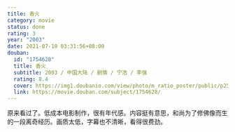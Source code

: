```yaml
---
title: 香火
category: movie
status: done
rating: 3
year: "2003"
date: 2021-07-10 03:31:56+08:00
douban:
  id: "1754628"
  title: 香火
  subtitle: 2003 / 中国大陆 / 剧情 / 宁浩 / 李强
  rating: 8.4
  cover: https://img1.doubanio.com/view/photo/m_ratio_poster/public/p2599941387.jpg
  link: https://movie.douban.com/subject/1754628/
---
```


原来看过了。低成本电影制作，很有年代感。内容挺有意思，和尚为了修佛像而生的一段离奇经历。画质太低，字幕也不清晰，看得很费劲。
